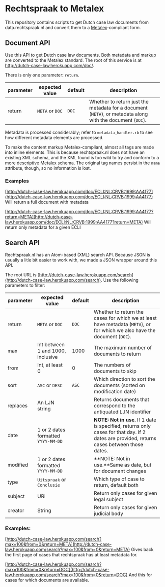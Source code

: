 # Rechtspraak to Metalex
This repository contains scripts to get Dutch case law documents from data.rechtspraak.nl and convert them to a [Metalex](http://metalex.eu/)-compliant form.

## Document API
Use this API to get Dutch case law documents. Both metadata and markup are converted to the Metalex standard. The root of this service is at [http://dutch-case-law.herokuapp.com/doc/<ecli>](http://dutch-case-law.herokuapp.com/doc/).

There is only one parameter: `return`. 

|parameter|expected value |default|description|
|---------|---------------|-------|-----------|
|return   |`META` or `DOC`|`DOC`  |Whether to return just the metadata for a document (`META`), or metadata along with the document (`DOC`).|         
 
Metadata is processed considerably; refer to `metadata_handler.rb` to see how different metadata elements are processed.

To make the content markup Metalex-compliant, almost all tags are made into inline elements. This is because rechtspraak.nl does not have an existing XML schema, and the XML found is too wild to try and conform to a more descriptive Metalex schema. The original tag names persist in the `name` attribute, though, so no information is lost.

### Examples
 
[http://dutch-case-law.herokuapp.com/doc/ECLI:NL:CRVB:1999:AA4177](http://dutch-case-law.herokuapp.com/doc/ECLI:NL:CRVB:1999:AA4177)
Will return a full document with metadata

[http://dutch-case-law.herokuapp.com/doc/ECLI:NL:CRVB:1999:AA4177?return=META](http://dutch-case-law.herokuapp.com/doc/ECLI:NL:CRVB:1999:AA4177?return=META)
Will return only metadata for a given ECLI
 
## Search API
Rechtspraak.nl has an Atom-based (XML) search API. Because JSON is usually a litle bit easier to work with, we made a JSON wrapper around this API.

The root URL is [http://dutch-case-law.herokuapp.com/search](http://dutch-case-law.herokuapp.com/search). Use the following parameters to filter:

|parameter|expected value |default|description|
|---------|---------------|-------|-----------|
|return   |`META` or `DOC`|`DOC`  |Whether to return the cases for which we at least have metadata (`META`), or for which we also have the document (`DOC`).|         
|max     |Int between 1 and 1000, inclusive|1000|The maximum number of documents to return|
|from     |Int, at least 0|0      |The numbers of documents to skip|
|sort     |`ASC` or `DESC`|`ASC`  |Which direction to sort the documents (sorted on modification date)|
|replaces |An LJN string  |       |Returns documents that correspond to the antiquated LJN identifier|
|date     |1 or 2 dates formatted `YYYY-MM-DD`||**NOTE: Not in use.** If 1 date is specified, returns only cases for that day. If 2 dates are provided, returns cases between those dates.|
|modified |1 or 2 dates formatted `YYYY-MM-DD`||**NOTE: Not in use.**Same as date, but for document changes|
|type     |`Uitspraak` or `Conclusie`||Which type of case to return, default both|
|subject  |URI            |       |Return only cases for given legal subject|
|creator  |String         |       |Return only cases for given judicial body|
                           
### Examples:
[http://dutch-case-law.herokuapp.com/search?max=100&from=0&return=META](http://dutch-case-law.herokuapp.com/search?max=100&from=0&return=META)
Gives back the first page of cases that rechtspraak has at least metadata for.

[http://dutch-case-law.herokuapp.com/search?max=100&from=0&return=DOC](http://dutch-case-law.herokuapp.com/search?max=100&from=0&return=DOC)
And this for cases for which documents are available.

                          